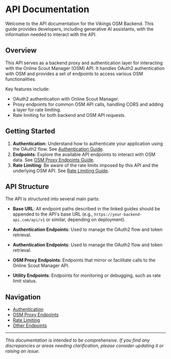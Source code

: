 # API Documentation

Welcome to the API documentation for the Vikings OSM Backend. This guide provides developers, including generative AI assistants, with the information needed to interact with the API.

## Overview

This API serves as a backend proxy and authentication layer for interacting with the Online Scout Manager (OSM) API. It handles OAuth2 authentication with OSM and provides a set of endpoints to access various OSM functionalities.

Key features include:

*   OAuth2 authentication with Online Scout Manager.
*   Proxy endpoints for common OSM API calls, handling CORS and adding a layer for rate limiting.
*   Rate limiting for both backend and OSM API requests.

## Getting Started

1.  **Authentication**: Understand how to authenticate your application using the OAuth2 flow. See [Authentication Guide](./api/auth.md).
2.  **Endpoints**: Explore the available API endpoints to interact with OSM data. See [OSM Proxy Endpoints Guide](./api/osm_proxy.md).
3.  **Rate Limiting**: Be aware of the rate limits imposed by this API and the underlying OSM API. See [Rate Limiting Guide](./api/rate_limiting.md).

## API Structure

The API is structured into several main parts:

*   **Base URL**: All endpoint paths described in the linked guides should be appended to the API's base URL (e.g., `https://your-backend-api.com/api/v1` or similar, depending on deployment).

*   **Authentication Endpoints**: Used to manage the OAuth2 flow and token retrieval.

*   **Authentication Endpoints**: Used to manage the OAuth2 flow and token retrieval.
*   **OSM Proxy Endpoints**: Endpoints that mirror or facilitate calls to the Online Scout Manager API.
*   **Utility Endpoints**: Endpoints for monitoring or debugging, such as rate limit status.

## Navigation

*   [Authentication](./api/auth.md)
*   [OSM Proxy Endpoints](./api/osm_proxy.md)
*   [Rate Limiting](./api/rate_limiting.md)
*   [Other Endpoints](./api/other_endpoints.md)

---

*This documentation is intended to be comprehensive. If you find any discrepancies or areas needing clarification, please consider updating it or raising an issue.*
